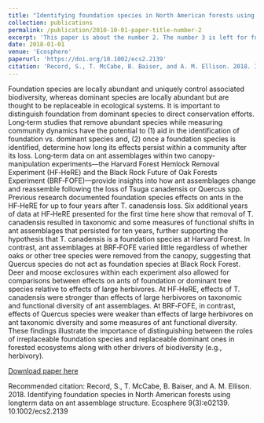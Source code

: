 ```yaml
---
title: "Identifying foundation species in North American forests using longterm data on ant assemblage structure"
collection: publications
permalink: /publication/2010-10-01-paper-title-number-2
excerpt: 'This paper is about the number 2. The number 3 is left for future work.'
date: 2018-01-01
venue: 'Ecosphere'
paperurl: 'https://doi.org/10.1002/ecs2.2139'
citation: 'Record, S., T. McCabe, B. Baiser, and A. M. Ellison. 2018. Identifying foundation species in North American forests using longterm data on ant assemblage structure. Ecosphere 9(3):e02139. 10.1002/ecs2.2139'
---
```

Foundation species are locally abundant and uniquely control associated biodiversity, whereas dominant species are locally abundant but are thought to be replaceable in ecological systems. It is important to distinguish foundation from dominant species to direct conservation efforts. Long‐term studies that remove abundant species while measuring community dynamics have the potential to (1) aid in the identification of foundation vs. dominant species and, (2) once a foundation species is identified, determine how long its effects persist within a community after its loss. Long‐term data on ant assemblages within two canopy‐manipulation experiments—the Harvard Forest Hemlock Removal Experiment (HF‐HeRE) and the Black Rock Future of Oak Forests Experiment (BRF‐FOFE)—provide insights into how ant assemblages change and reassemble following the loss of Tsuga canadensis or Quercus spp. Previous research documented foundation species effects on ants in the HF‐HeRE for up to four years after T. canadensis loss. Six additional years of data at HF‐HeRE presented for the first time here show that removal of T. canadensis resulted in taxonomic and some measures of functional shifts in ant assemblages that persisted for ten years, further supporting the hypothesis that T. canadensis is a foundation species at Harvard Forest. In contrast, ant assemblages at BRF‐FOFE varied little regardless of whether oaks or other tree species were removed from the canopy, suggesting that Quercus species do not act as foundation species at Black Rock Forest. Deer and moose exclosures within each experiment also allowed for comparisons between effects on ants of foundation or dominant tree species relative to effects of large herbivores. At HF‐HeRE, effects of T. canadensis were stronger than effects of large herbivores on taxonomic and functional diversity of ant assemblages. At BRF‐FOFE, in contrast, effects of Quercus species were weaker than effects of large herbivores on ant taxonomic diversity and some measures of ant functional diversity. These findings illustrate the importance of distinguishing between the roles of irreplaceable foundation species and replaceable dominant ones in forested ecosystems along with other drivers of biodiversity (e.g., herbivory).

[Download paper here](https://doi.org/10.1002/ecs2.2139)

Recommended citation: Record, S., T. McCabe, B. Baiser, and A. M. Ellison. 2018. Identifying foundation species in North American forests using longterm data on ant assemblage structure. Ecosphere 9(3):e02139. 10.1002/ecs2.2139
